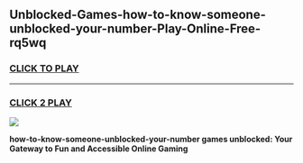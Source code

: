 
## Unblocked-Games-how-to-know-someone-unblocked-your-number-Play-Online-Free-rq5wq
<h3>
<a href="https://premium76.site?title=how-to-know-someone-unblocked-your-number&ref=26A">CLICK TO PLAY</a></h3>
<hr>

<h3>
<a href="https://premium76.site?title=how-to-know-someone-unblocked-your-number&ref=26A">CLICK 2 PLAY</a>
  
</h3>

<a href="https://premium76.site?title=how-to-know-someone-unblocked-your-number&ref=26A"><img src="https://clearcache.store/games.png"></a>


**how-to-know-someone-unblocked-your-number games unblocked: Your Gateway to Fun and Accessible Online Gaming**
